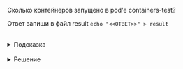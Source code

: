 Сколько контейнеров запущено в pod'e containers-test?

Ответ запиши в файл result
`echo "<<ОТВЕТ>>" > result`

<br>
<details><summary>Подсказка</summary>
<br>

Вы можете узнать количество контейнеров в pod'e выполнив
`kubectl get pod containers-test`
В клонке READY указывается сколько контейнеров необходимо и сколько готово к работе

Либо же можно посчитать сколько элементов containers есть в pod'e выполнив:
`kubectl describe containers-test`

</details>

<br>
<details><summary>Решение</summary>
<br>

3

</details>


